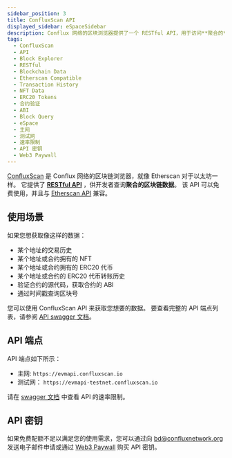 ```yaml
---
sidebar_position: 3
title: ConfluxScan API
displayed_sidebar: eSpaceSidebar
description: Conflux 网络的区块浏览器提供了一个 RESTful API，用于访问**聚合的**区块链数据。
tags:
  - ConfluxScan
  - API
  - Block Explorer
  - RESTful
  - Blockchain Data
  - Etherscan Compatible
  - Transaction History
  - NFT Data
  - ERC20 Tokens
  - 合约验证
  - ABI
  - Block Query
  - eSpace
  - 主网
  - 测试网
  - 速率限制
  - API 密钥
  - Web3 Paywall
---
```


[ConfluxScan](https://evm.confluxscan.io/) 是 Conflux 网络的区块链浏览器，就像 Etherscan 对于以太坊一样。 它提供了 [**RESTful API**](https://evmapi.confluxscan.io/doc) ，供开发者查询**聚合的区块链数据**。 该 API 可以免费使用，并且与 [Etherscan API](https://etherscan.io/apis) 兼容。

## 使用场景

如果您想获取像这样的数据：

- 某个地址的交易历史
- 某个地址或合约拥有的 NFT
- 某个地址或合约拥有的 ERC20 代币
- 某个地址或合约的 ERC20 代币转账历史
- 验证合约的源代码，获取合约的 ABI
- 通过时间戳查询区块号

您可以使用 ConfluxScan API 来获取您想要的数据。 要查看完整的 API 端点列表，请参阅 [API swagger 文档](https://evmapi.confluxscan.io/doc)。

## API 端点

API 端点如下所示：

- 主网: `https://evmapi.confluxscan.io`
- 测试网： `https://evmapi-testnet.confluxscan.io`

请在 [swagger 文档](https://evmapi.confluxscan.io/doc) 中查看 API 的速率限制。

## API 密钥

如果免费配额不足以满足您的使用需求，您可以通过向 [bd@confluxnetwork.org](mailto:bd@confluxnetwork.org) 发送电子邮件申请或通过 [Web3 Paywall](../../../general/build/tools/web3paywall) 购买 API 密钥。
